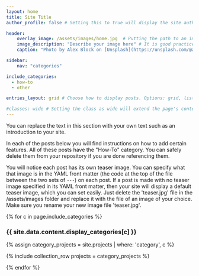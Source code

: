 ```yaml
---
layout: home
title: Site Title
author_profile: false # Setting this to true will display the site author information specified in _config.yml in this page's sidebar.

header:
    overlay_image: /assets/images/home.jpg  # Putting the path to an image here will replace the header image.
    image_description: "Describe your image here" # It is good practice to include an image desription as alt text.
    caption: "Photo by Alex Block on [Unsplash](https://unsplash.com/@alexblock)" #Add a visible caption to your image.

sidebar:
    nav: "categories"

include_categories:   
  - how-to
  - other

entries_layout: grid # Choose how to display posts. Options: grid, list.

#classes: wide # Setting the class as wide will extend the page's content into the right margin.
---
```


You can replace the text in this section with your own text such as an introduction to your site.

In each of the posts below you will find instructions on how to add certain features. All of these posts have the "How-To" category. You can safely delete them from your repository if you are done referencing them. 

You will notice each post has its own teaser image. You can specify what that image is in the YAML front matter (the code at the top of the file between the two sets of `---`) on each post. If a post is made with no teaser image specified in its YAML front matter, then your site will display a default teaser image, which you can set easily. Just delete the 'teaser.jpg' file in the /assets/images folder and replace it with the file of an image of your choice. Make sure you rename your new image file 'teaser.jpg'.

{% for c in page.include_categories %}

<div id="{{ c }}" class="pane">

<h3>{{ site.data.content.display_categories[c] }}</h3>

{% assign category_projects = site.projects | where: 'category', c  %}

{% include collection_row projects = category_projects %}
  
</div>

{% endfor %}